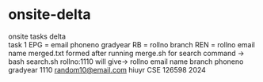 # onsite-delta
onsite tasks delta\
task 1
EPG = email phoneno gradyear
RB = rollno branch
REN = rollno email name
merged.txt formed after running merge.sh
for search
command -> bash search.sh rollno:1110
will give->
rollno email name branch phoneno gradyear
1110 random10@email.com hiuyr CSE 126598 2024

